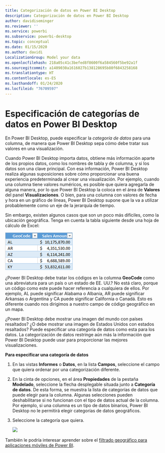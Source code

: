 ```yaml
---
title: Categorización de datos en Power BI Desktop
description: Categorización de datos en Power BI Desktop
author: davidiseminger
ms.reviewer: ''
ms.service: powerbi
ms.subservice: powerbi-desktop
ms.topic: conceptual
ms.date: 01/15/2020
ms.author: davidi
LocalizationGroup: Model your data
ms.openlocfilehash: 218a05c41c3befed8f8600f6a584560f5be92a1f
ms.sourcegitcommit: a1409030a1616027b138128695b80f6843258168
ms.translationtype: HT
ms.contentlocale: es-ES
ms.lasthandoff: 01/24/2020
ms.locfileid: "76709597"
---
```

# <a name="specify-data-categories-in-power-bi-desktop"></a>Especificación de categorías de datos en Power BI Desktop
En Power BI Desktop, puede especificar la *categoría de datos* para una columna, de manera que Power BI Desktop sepa cómo debe tratar sus valores en una visualización.

Cuando Power BI Desktop importa datos, obtiene más información aparte de los propios datos, como los nombres de tabla y de columna, y si los datos son una clave principal. Con esa información, Power BI Desktop realiza algunas suposiciones sobre cómo proporcionar una buena experiencia predeterminada al crear una visualización.
Por ejemplo, cuando una columna tiene valores numéricos, es posible que quiera agregarla de alguna manera, por lo que Power BI Desktop la coloca en el área de **Valores** del panel **Visualizaciones**. O bien, para una columna con valores de fecha y hora en un gráfico de líneas, Power BI Desktop supone que la va a utilizar probablemente como un eje de la jerarquía de tiempo.

Sin embargo, existen algunos casos que son un poco más difíciles, como la ubicación geográfica. Tenga en cuenta la tabla siguiente desde una hoja de cálculo de Excel:

![](media/desktop-data-categorization/datacategorizationtable.png)

¿Power BI Desktop debe tratar los códigos en la columna **GeoCode** como una abreviatura para un país o un estado de EE. UU.?  No está claro, porque un código como este puede hacer referencia a cualquiera de ellos. Por ejemplo, AL puede significar Alabama o Albania, AR puede significar Arkansas o Argentina y CA puede significar California o Canadá. Esto es diferente cuando nos dirigimos a nuestro campo de código geográfico en un mapa. 

¿Power BI Desktop debe mostrar una imagen del mundo con países resaltados? ¿O debe mostrar una imagen de Estados Unidos con estados resaltados?  Puede especificar una categoría de datos como esta para los datos. La categorización de datos restringe aún más la información que Power BI Desktop puede usar para proporcionar las mejores visualizaciones.  

**Para especificar una categoría de datos**

1. En las vistas **Informes** o **Datos**, en la lista **Campos**, seleccione el campo que quiera ordenar por una categorización diferente.
2. En la cinta de opciones, en el área **Propiedades** de la pestaña **Modelado**, seleccione la flecha desplegable situada junto a **Categoría de datos**.  De esta forma, se muestra la lista de categorías de datos que puede elegir para la columna. Algunas selecciones pueden deshabilitarse si no funcionan con el tipo de datos actual de la columna.  Por ejemplo, si una columna es un tipo de datos binarios, Power BI Desktop no le permitirá elegir categorías de datos geográficos. 
3. Seleccione la categoría que quiera.

   ![](media/desktop-data-categorization/desktop-data-categorization.png)

También le podría interesar aprender sobre el [filtrado geográfico para aplicaciones móviles de Power BI](desktop-mobile-geofiltering.md).

